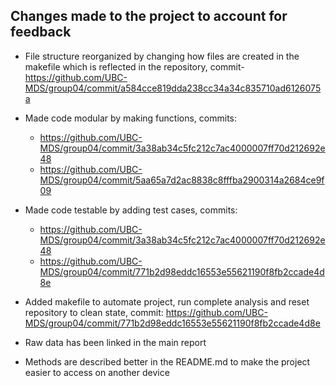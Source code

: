 ## Changes made to the project to account for feedback 
- File structure reorganized by changing how files are created in the makefile which is reflected in the repository,
 commit- https://github.com/UBC-MDS/group04/commit/a584cce819dda238cc34a34c835710ad6126075a

- Made code modular by making functions, commits:
    * https://github.com/UBC-MDS/group04/commit/3a38ab34c5fc212c7ac4000007ff70d212692e48
    * https://github.com/UBC-MDS/group04/commit/5aa65a7d2ac8838c8fffba2900314a2684ce9f09

- Made code testable by adding test cases, commits:
    * https://github.com/UBC-MDS/group04/commit/3a38ab34c5fc212c7ac4000007ff70d212692e48
    * https://github.com/UBC-MDS/group04/commit/771b2d98eddc16553e55621190f8fb2ccade4d8e

- Added makefile to automate project, run complete analysis and reset repository to clean state, commit: 
https://github.com/UBC-MDS/group04/commit/771b2d98eddc16553e55621190f8fb2ccade4d8e

- Raw data has been linked in the main report 

- Methods are described better in the README.md to make the project easier to access on another device